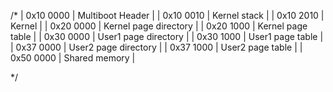 /*
| 0x10 0000      | Multiboot Header         |
| 0x10 0010      | Kernel stack             |
| 0x10 2010      | Kernel                   |
| 0x20 0000      | Kernel page directory    |
| 0x20 1000      | Kernel page table        |
| 0x30 0000      | User1 page directory     |
| 0x30 1000      | User1 page table         |
| 0x37 0000      | User2 page directory     |
| 0x37 1000      | User2 page table         |
| 0x50 0000      | Shared memory            |

*/